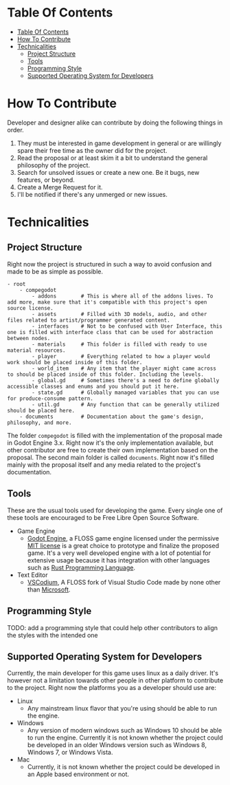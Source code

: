 # Table Of Contents
- [Table Of Contents](#table-of-contents)
- [How To Contribute](#how-to-contribute)
- [Technicalities](#technicalities)
  - [Project Structure](#project-structure)
  - [Tools](#tools)
  - [Programming Style](#programming-style)
  - [Supported Operating System for Developers](#supported-operating-system-for-developers)

# How To Contribute

Developer and designer alike can contribute by doing the following things in order.
1. They must be interested in game development in general or are willingly spare their free time as the owner did for the project.
2. Read the proposal or at least skim it a bit to understand the general philosophy of the project.
3. Search for unsolved issues or create a new one. Be it bugs, new features, or beyond.
4. Create a Merge Request for it.
5. I'll be notified if there's any unmerged or new issues. 

# Technicalities

## Project Structure

Right now the project is structured in such a way to avoid confusion and made to be as simple as possible.

```
- root
    - compegodot
        - addons        # This is where all of the addons lives. To add more, make sure that it's compatible with this project's open source license.
        - assets        # Filled with 3D models, audio, and other files related to artist/programmer generated content.
        - interfaces    # Not to be confused with User Interface, this one is filled with interface class that can be used for abstraction between nodes.
        - materials     # This folder is filled with ready to use material resources.
        - player        # Everything related to how a player would work should be placed inside of this folder.
        - world_item    # Any item that the player might came across to should be placed inside of this folder. Including the levels.
        - global.gd     # Sometimes there's a need to define globally accessible classes and enums and you should put it here.
        - state.gd      # Globally managed variables that you can use for produce-consume pattern.
        - util.gd       # Any function that can be generally utilized should be placed here.
    - documents         # Documentation about the game's design, philosophy, and more.
```

The folder `compegodot` is filled with the implementation of the proposal made in Godot Engine 3.x. Right now it's the only implementation available, but other contributor are free to create their own implementation based on the proposal. The second main folder is called `documents`. Right now it's filled mainly with the proposal itself and any media related to the project's documentation.

## Tools

These are the usual tools used for developing the game. Every single one of these tools are encouraged to be Free Libre Open Source Software.

- Game Engine
  - [Godot Engine](https://godotengine.org/), a FLOSS game engine licensed under the permissive [MIT license](https://github.com/godotengine/godot/blob/master/LICENSE.txt) is a great choice to prototype and finalize the proposed game. It's a very well developed engine with a lot of potential for extensive usage because it has integration with other languages such as [Rust Programming Language](https://www.rust-lang.org/).
- Text Editor
  - [VSCodium](https://vscodium.com/), A FLOSS fork of Visual Studio Code made by none other than [Microsoft](https://www.youtube.com/watch?v=Oo-cIGVaOYE).

## Programming Style

TODO: add a programming style that could help other contributors to align the styles with the intended one

## Supported Operating System for Developers

Currently, the main developer for this game uses linux as a daily driver. It's however not a limitation towards other people in other platform to contribute to the project. Right now the platforms you as a developer should use are:

- Linux
  - Any mainstream linux flavor that you're using should be able to run the engine.
- Windows
  - Any version of modern windows such as Windows 10 should be able to run the engine. Currently it is not known whether the project could be developed in an older Windows version such as Windows 8, Windows 7, or Windows Vista.
- Mac
  - Currently, it is not known whether the project could be developed in an Apple based environment or not.
